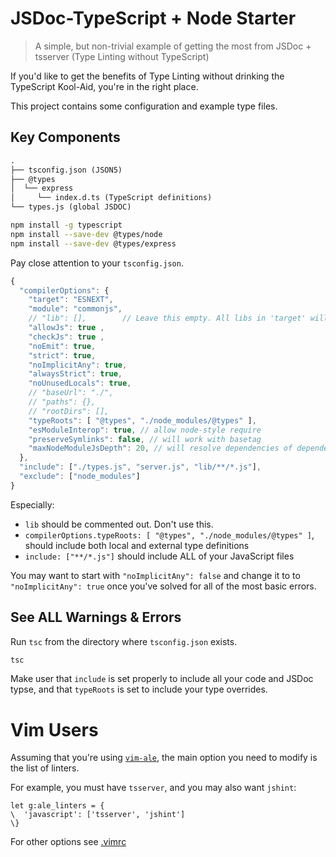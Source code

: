 # JSDoc-TypeScript + Node Starter

> A simple, but non-trivial example of getting the most from JSDoc + tsserver (Type Linting without TypeScript)

If you'd like to get the benefits of Type Linting without drinking the TypeScript Kool-Aid, you're in the right place.

<!--
This project has purposefully half-baked - so that you can see the type linting in action!
-->

This project contains some configuration and example type files.

## Key Components

```txt
.
├── tsconfig.json (JSON5)
├── @types
│  └── express
│     └── index.d.ts (TypeScript definitions)
└── types.js (global JSDOC)
```

```bash
npm install -g typescript
npm install --save-dev @types/node
npm install --save-dev @types/express
```

Pay close attention to your `tsconfig.json`.

```js
{
  "compilerOptions": {
    "target": "ESNEXT",
    "module": "commonjs",
    // "lib": [],        // Leave this empty. All libs in 'target' will be loaded.
    "allowJs": true ,
    "checkJs": true ,
    "noEmit": true,
    "strict": true,
    "noImplicitAny": true,
    "alwaysStrict": true,
    "noUnusedLocals": true,
    // "baseUrl": "./",
    // "paths": {},
    // "rootDirs": [],
    "typeRoots": [ "@types", "./node_modules/@types" ],
    "esModuleInterop": true, // allow node-style require
    "preserveSymlinks": false, // will work with basetag
    "maxNodeModuleJsDepth": 20, // will resolve dependencies of dependencies
  },
  "include": ["./types.js", "server.js", "lib/**/*.js"],
  "exclude": ["node_modules"]
}
```

Especially:

- `lib` should be commented out. Don't use this.
- `compilerOptions.typeRoots: [ "@types", "./node_modules/@types" ]`, should include both local and external type definitions
- `include: ["**/*.js"]` should include ALL of your JavaScript files

You may want to start with `"noImplicitAny": false` and change it to to `"noImplicitAny": true` once you've solved for all of the most basic errors.

## See ALL Warnings & Errors

Run `tsc` from the directory where `tsconfig.json` exists.

```bash
tsc
```

Make user that `include` is set properly to include all your code and JSDoc typse, and that `typeRoots` is set to include your type overrides.

# Vim Users

Assuming that you're using [`vim-ale`](https://webinstall.dev/vim-ale),
the main option you need to modify is the list of linters.

For example, you must have `tsserver`, and you may also want `jshint`:

```vim
let g:ale_linters = {
\  'javascript': ['tsserver', 'jshint']
\}
```

For other options see [.vimrc](/.vimrc)
